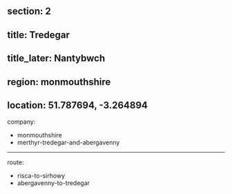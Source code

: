 section: 2
----
title: Tredegar
----
title_later: Nantybwch
----
region: monmouthshire
----
location: 51.787694, -3.264894
----
company:
- monmouthshire
- merthyr-tredegar-and-abergavenny
----
route:
- risca-to-sirhowy
- abergavenny-to-tredegar
